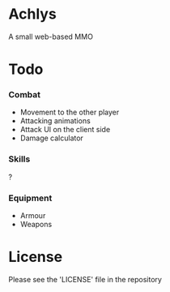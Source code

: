 # Achlys
A small web-based MMO

# Todo
### Combat
* Movement to the other player
* Attacking animations
* Attack UI on the client side
* Damage calculator
### Skills
?
### Equipment
* Armour
* Weapons

# License
Please see the 'LICENSE' file in the repository
